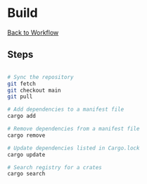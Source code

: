 # Build

[Back to Workflow](index.md)

## Steps

```bash

# Sync the repository
git fetch
git checkout main
git pull

# Add dependencies to a manifest file
cargo add

# Remove dependencies from a manifest file
cargo remove

# Update dependencies listed in Cargo.lock
cargo update

# Search registry for a crates
cargo search
```
